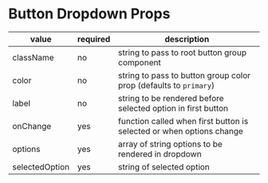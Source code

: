 # Button Dropdown Props

| value          | required | description                                                          |
| -------------- | -------- | -------------------------------------------------------------------- |
| className      | no       | string to pass to root button group component                        |
| color          | no       | string to pass to button group color prop (defaults to `primary`)    |
| label          | no       | string to be rendered before selected option in first button         |
| onChange       | yes      | function called when first button is selected or when options change |
| options        | yes      | array of string options to be rendered in dropdown                   |
| selectedOption | yes      | string of selected option                                            |
